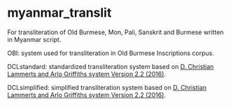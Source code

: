 # myanmar_translit

For transliteration of Old Burmese, Mon, Pali, Sanskrit and Burmese written in Myanmar script.

OBI: system used for transliteration in Old Burmese Inscriptions corpus.

DCLstandard: standardized transliteration system based on [D. Christian Lammerts and Arlo Griffiths system Version 2.2 (2016)](https://sites.rutgers.edu/dclammerts/wp-content/uploads/sites/403/2020/02/dcl.transliteration.pdf).

DCLsimplified: simplified transliteration system based on [D. Christian Lammerts and Arlo Griffiths system Version 2.2 (2016)](https://sites.rutgers.edu/dclammerts/wp-content/uploads/sites/403/2020/02/dcl.transliteration.pdf).
